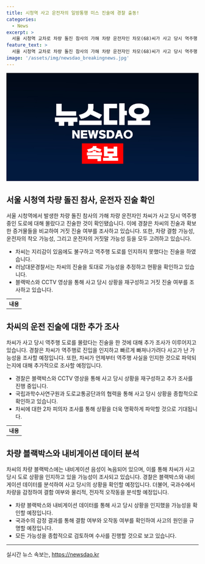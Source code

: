 ```yaml
---
title: 시청역 사고 운전자의 일방통행 미스 진술에 경찰 출동!
categories:
  - News
excerpt: >
  서울 시청역 교차로 차량 돌진 참사의 가해 차량 운전자인 차모(68)씨가 사고 당시 역주행 도로가 일방통행 도로였다는 것을 몰랐다고 진술한 것으로 확인됐다. 경찰은 차씨의 거짓 진술 여부와 함께 차량 결함, 피의자 착오, 거짓말 가능성을 조사 중이다. 블랙박스와 영상 자료를 비교해 사고 상황을 재구성하고, 국과수는 차량 감정을 통해 급발진 원인을 규명할 예정이다. 10일에는 차씨에 대한 2차 피의자 조사가 예정되어 있으며, 경찰은 모든 가능성을 고려한 종합적인 수사를 진행 중이다.
feature_text: >
  서울 시청역 교차로 차량 돌진 참사의 가해 차량 운전자인 차모(68)씨가 사고 당시 역주행 도로가 일방통행 도로였다는 것을 몰랐다고 진술한 것으로 확인됐다. 경찰은 차씨의 거짓 진술 여부와 함께 차량 결함, 피의자 착오, 거짓말 가능성을 조사 중이다. 블랙박스와 영상 자료를 비교해 사고 상황을 재구성하고, 국과수는 차량 감정을 통해 급발진 원인을 규명할 예정이다. 10일에는 차씨에 대한 2차 피의자 조사가 예정되어 있으며, 경찰은 모든 가능성을 고려한 종합적인 수사를 진행 중이다.
image: '/assets/img/newsdao_breakingnews.jpg'
---
```


<p><img src="/assets/img/newsdao_breakingnews.jpg" alt="pcversion 속보" /></p>

<h2 data-ke-size="size26">서울 시청역 차량 돌진 참사, 운전자 진술 확인</h2>

<p data-ke-size="size16">서울 시청역에서 발생한 차량 돌진 참사의 가해 차량 운전자인 차씨가 사고 당시 역주행 중인 도로에 대해 몰랐다고 진술한 것이 확인됐습니다. 이에 경찰은 차씨의 진술과 확보한 증거물들을 비교하여 거짓 진술 여부를 조사하고 있습니다. 또한, 차량 결함 가능성, 운전자의 착오 가능성, 그리고 운전자의 거짓말 가능성 등을 모두 고려하고 있습니다.</p>

<ul>
  <li>차씨는 지리감이 있음에도 불구하고 역주행 도로를 인지하지 못했다는 진술을 하였습니다.</li>
  <li>러남대문경찰서는 차씨의 진술을 토대로 가능성을 추정하고 현황을 확인하고 있습니다.</li>
  <li>블랙박스와 CCTV 영상을 통해 사고 당시 상황을 재구성하고 거짓 진술 여부를 조사하고 있습니다.</li>
</ul>

<table>
  <tr>
    <td style="text-align: center; height: 17px;"><b>내용</b></td>
  </tr>
</table>

<h2 data-ke-size="size26">차씨의 운전 진술에 대한 추가 조사</h2>

<p data-ke-size="size16">차씨가 사고 당시 역주행 도로를 몰랐다는 진술을 한 것에 대해 추가 조사가 이루어지고 있습니다. 경찰은 차씨가 역주행로 진입을 인지하고 빠르게 빠져나가려다 사고가 난 가능성을 조사할 예정입니다. 또한, 차씨가 언제부터 역주행 사실을 인지한 것으로 파악되는지에 대해 추가적으로 조사할 예정입니다.</p>

<ul>
  <li>경찰은 블랙박스와 CCTV 영상을 통해 사고 당시 상황을 재구성하고 추가 조사를 진행 중입니다.</li>
  <li>국립과학수사연구원과 도로교통공단과의 협력을 통해 사고 당시 상황을 종합적으로 확인하고 있습니다.</li>
  <li>차씨에 대한 2차 피의자 조사를 통해 상황을 더욱 명확하게 파악할 것으로 기대됩니다.</li>
</ul>

<table>
  <tr>
    <td style="text-align: center; height: 17px;"><b>내용</b></td>
  </tr>
</table>

<h2 data-ke-size="size26">차량 블랙박스와 내비게이션 데이터 분석</h2>

<p data-ke-size="size16">차씨의 차량 블랙박스에는 내비게이션 음성이 녹음되어 있으며, 이를 통해 차씨가 사고 당시 도로 상황을 인지하고 있을 가능성이 조사되고 있습니다. 경찰은 블랙박스와 내비게이션 데이터를 분석하여 사고 당시의 상황을 확인할 예정입니다. 더불어, 국과수에서 차량을 감정하여 결함 여부와 물리적, 전자적 오작동을 분석할 예정입니다.</p>

<ul>
  <li>차량 블랙박스와 내비게이션 데이터를 통해 사고 당시 상황을 인지했을 가능성을 확인할 예정입니다.</li>
  <li>국과수의 감정 결과를 통해 결함 여부와 오작동 여부를 확인하여 사고의 원인을 규명할 예정입니다.</li>
  <li>모든 가능성을 종합적으로 검토하며 수사를 진행할 것으로 보고 있습니다.</li>
</ul>

<hr>

<p data-ke-size="size16"></p>
실시간 뉴스 속보는, <a href="https://newsdao.kr" rel="dofollow">https://newsdao.kr</a>


